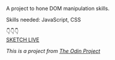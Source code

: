A project to hone DOM manipulation skills.

Skills needed: JavaScript, CSS

👇👇👇<br>
<a target="_blank" href="https://hjplumtree.github.io/etch-a-sketch/">SKETCH LIVE</a>

<i>This is a project from <a href="https://www.theodinproject.com/courses/foundations/lessons/etch-a-sketch-project">The Odin Project</a></i>
